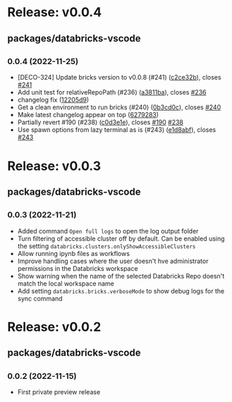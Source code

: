 # Release: v0.0.4

## packages/databricks-vscode

## <small>0.0.4 (2022-11-25)</small>

-   [DECO-324] Update bricks version to v0.0.8 (#241) ([c2ce32b](https://github.com/databricks/databricks-vscode/commit/c2ce32b)), closes [#241](https://github.com/databricks/databricks-vscode/issues/241)
-   Add unit test for relativeRepoPath (#236) ([a3811ba](https://github.com/databricks/databricks-vscode/commit/a3811ba)), closes [#236](https://github.com/databricks/databricks-vscode/issues/236)
-   changelog fix ([12205d9](https://github.com/databricks/databricks-vscode/commit/12205d9))
-   Get a clean environment to run bricks (#240) ([0b3cd0c](https://github.com/databricks/databricks-vscode/commit/0b3cd0c)), closes [#240](https://github.com/databricks/databricks-vscode/issues/240)
-   Make latest changelog appear on top ([6279283](https://github.com/databricks/databricks-vscode/commit/6279283))
-   Partially revert #190 (#238) ([c0d3e1e](https://github.com/databricks/databricks-vscode/commit/c0d3e1e)), closes [#190](https://github.com/databricks/databricks-vscode/issues/190) [#238](https://github.com/databricks/databricks-vscode/issues/238)
-   Use spawn options from lazy terminal as is (#243) ([e1d8abf](https://github.com/databricks/databricks-vscode/commit/e1d8abf)), closes [#243](https://github.com/databricks/databricks-vscode/issues/243)

# Release: v0.0.3

## packages/databricks-vscode

## <small>0.0.3 (2022-11-21)</small>

-   Added command `Open full logs` to open the log output folder
-   Turn filtering of accessible cluster off by default. Can be enabled using the setting `databricks.clusters.onlyShowAccessibleClusters`
-   Allow running ipynb files as workflows
-   Improve handling cases where the user doesn't hve administrator permissions in the Databricks workspace
-   Show warning when the name of the selected Databricks Repo doesn't match the local workspace name
-   Add setting `databricks.bricks.verboseMode` to show debug logs for the sync command

# Release: v0.0.2

## packages/databricks-vscode

## <small>0.0.2 (2022-11-15)</small>

-   First private preview release
